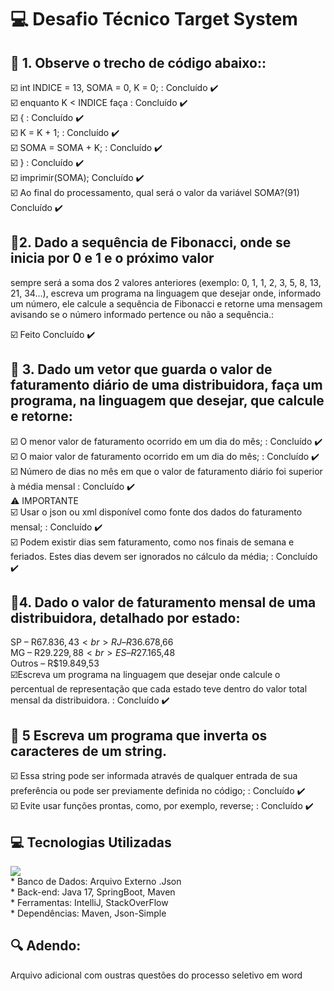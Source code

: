 # :computer: Desafio Técnico Target System

## :dart: 1. Observe o trecho de código abaixo::  

☑️ 	int INDICE = 13, SOMA = 0, K = 0; : Concluído :heavy_check_mark:
<br> 
☑️	enquanto K < INDICE faça : Concluído :heavy_check_mark:
<br> 
☑️	{ : Concluído :heavy_check_mark:
<br> 
☑️	K = K + 1; : Concluído :heavy_check_mark:
<br> 
☑️	SOMA = SOMA + K; : Concluído :heavy_check_mark:
<br> 
☑️	} : Concluído :heavy_check_mark:
<br> 
☑️	imprimir(SOMA); Concluído :heavy_check_mark:
<br> 
☑️ Ao final do processamento, qual será o valor da variável SOMA?(91) Concluído :heavy_check_mark:
<br>

## :dart:2. Dado a sequência de Fibonacci, onde se inicia por 0 e 1 e o próximo valor 
sempre será a soma dos 2 valores anteriores (exemplo: 0, 1, 1, 2, 3, 5, 8, 13, 21, 34...), 
escreva um programa na linguagem que desejar onde, informado um número, ele calcule a 
sequência de Fibonacci e retorne uma mensagem avisando se o número informado pertence ou não a sequência.:  

☑️ Feito Concluído :heavy_check_mark:
<br> 

## :dart: 3. Dado um vetor que guarda o valor de faturamento diário de uma distribuidora, faça um programa, na linguagem que desejar, que calcule e retorne:

☑️ O menor valor de faturamento ocorrido em um dia do mês; : Concluído :heavy_check_mark:
<br> 
☑️ O maior valor de faturamento ocorrido em um dia do mês; : Concluído :heavy_check_mark:
<br> 
☑️ Número de dias no mês em que o valor de faturamento diário foi superior à média mensal : Concluído :heavy_check_mark:
<br>
:warning: IMPORTANTE
<br>
☑️ Usar o json ou xml disponível como fonte dos dados do faturamento mensal; : Concluído :heavy_check_mark:
<br> 
☑️ Podem existir dias sem faturamento, como nos finais de semana e feriados. Estes dias devem ser ignorados no cálculo da média; : Concluído :heavy_check_mark:
<br> 

## :dart:4.  Dado o valor de faturamento mensal de uma distribuidora, detalhado por estado:
SP – R$67.836,43 <br>
RJ – R$36.678,66 <br>
MG – R$29.229,88 <br>
ES – R$27.165,48 <br>
Outros – R$19.849,53 <br>
☑️Escreva um programa na linguagem que desejar onde calcule o percentual de representação que cada estado teve dentro do valor total mensal da distribuidora. : Concluído :heavy_check_mark:
<br>

## :dart: 5 Escreva um programa que inverta os caracteres de um string.
☑️ Essa string pode ser informada através de qualquer entrada de sua preferência ou pode ser previamente definida no código; : Concluído :heavy_check_mark:
<br> 
☑️ Evite usar funções prontas, como, por exemplo, reverse; : Concluído :heavy_check_mark:
<br> 

## :computer: Tecnologias Utilizadas
<a href="https://skillicons.dev">
  <img src="https://skillicons.dev/icons?i=idea,spring,java,git" />
</a>
<br>
* Banco de Dados: Arquivo Externo .Json
<br> 
* Back-end: Java 17, SpringBoot, Maven
<br> 
* Ferramentas: IntelliJ, StackOverFlow
<br> 
* Dependências: Maven, Json-Simple
<br>
  
## :mag: Adendo:
  <p>
  Arquivo adicional com oustras questões do processo seletivo em word
  </p>
<br>
